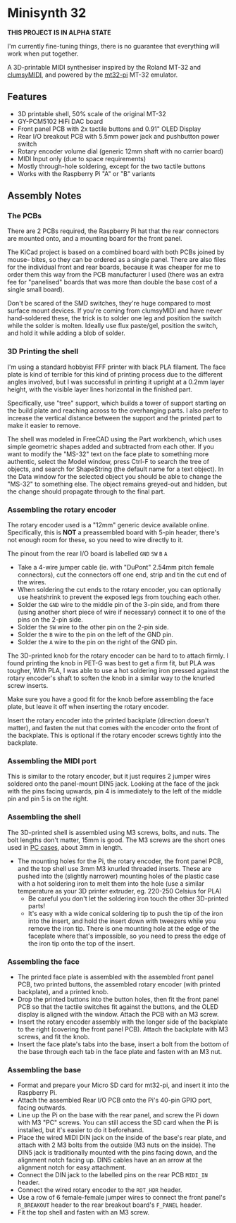 # Minisynth 32

**THIS PROJECT IS IN ALPHA STATE** 

I'm currently fine-tuning things, there is no guarantee that everything will
work when put together.

A 3D-printable MIDI synthesiser inspired by the Roland MT-32 and
[clumsyMIDI](https://github.com/gmcn42/clumsyMIDI), and powered by the
[mt32-pi](https://github.com/dwhinham/mt32-pi/wiki) MT-32 emulator.

## Features

* 3D printable shell, 50% scale of the original MT-32
* GY-PCM5102 HiFi DAC board
* Front panel PCB with 2x tactile buttons and 0.91" OLED Display
* Rear I/O breakout PCB with 5.5mm power jack and pushbutton power switch
* Rotary encoder volume dial (generic 12mm shaft with no carrier board)
* MIDI Input only (due to space requirements)
* Mostly through-hole soldering, except for the two tactile buttons
* Works with the Raspberry Pi "A" or "B" variants

## Assembly Notes

### The PCBs

There are 2 PCBs required, the Raspberry Pi hat that the rear connectors are
mounted onto, and a mounting board for the front panel.

The KiCad project is based on a combined board with both PCBs joined by mouse-
bites, so they can be ordered as a single panel. There are also files for the
individual front and rear boards, because it was cheaper for me to order them
this way from the PCB manufacturer I used (there was an extra fee for
"panelised" boards that was more than double the base cost of a single small
board).

Don't be scared of the SMD switches, they're huge compared to most surface
mount devices. If you're coming from clumsyMIDI and have never hand-soldered
these, the trick is to solder one leg and position the switch while the solder
is molten. Ideally use flux paste/gel, position the switch, and hold it while
adding a blob of solder.

### 3D Printing the shell

I'm using a standard hobbyist FFF printer with black PLA filament. The
face plate is kind of terrible for this kind of printing process due to the
different angles involved, but I was successful in printing it upright at a
0.2mm layer height, with the visible layer lines horizontal in the finished
part.

Specifically, use "tree" support, which builds a tower of support starting on
the build plate and reaching across to the overhanging parts. I also prefer to
increase the vertical distance between the support and the printed part to make
it easier to remove.

The shell was modeled in FreeCAD using the Part workbench, which uses simple
geometric shapes added and subtracted from each other. If you want to modify
the "MS-32" text on the face plate to something more authentic, select the
Model window, press Ctrl-F to search the tree of objects, and search for
ShapeString (the default name for a text object). In the Data window for the
selected object you should be able to change the "MS-32" to something else. The
object remains greyed-out and hidden, but the change should propagate through
to the final part.

### Assembling the rotary encoder

The rotary encoder used is a "12mm" generic device available online.
Specifically, this is **NOT** a preassembled board with 5-pin header, there's
not enough room for these, so you need to wire directly to it.

The pinout from the rear I/O board is labelled `GND` `SW` `B` `A`

* Take a 4-wire jumper cable (ie. with "DuPont" 2.54mm pitch female
  connectors), cut the connectors off one end, strip and tin the cut end of the
  wires.
* When soldering the cut ends to the rotary encoder, you can optionally use
  heatshrink to prevent the exposed legs from touching each other.
* Solder the `GND` wire to the middle pin of the 3-pin side, and from there
  (using another short piece of wire if necessary) connect it to one of the
  pins on the 2-pin side.
* Solder the `SW` wire to the other pin on the 2-pin side.
* Solder the `B` wire to the pin on the left of the GND pin.
* Solder the `A` wire to the pin on the right of the GND pin.

The 3D-printed knob for the rotary encoder can be hard to to attach firmly. I
found printing the knob in PET-G was best to get a firm fit, but PLA was
tougher, With PLA, I was able to use a hot soldering iron pressed against the
rotary encoder's shaft to soften the knob in a similar way to the knurled
screw inserts.

Make sure you have a good fit for the knob before assembling the face plate,
but leave it off when inserting the rotary encoder.

Insert the rotary encoder into the printed backplate (direction doesn't
matter), and fasten the nut that comes with the encoder onto the front of the
backplate. This is optional if the rotary encoder screws tightly into the
backplate.

### Assembling the MIDI port

This is similar to the rotary encoder, but it just requires 2 jumper wires
soldered onto the panel-mount DIN5 jack. Looking at the face of the jack with
the pins facing upwards, pin 4 is immediately to the left of the middle pin and
pin 5 is on the right.

### Assembling the shell

The 3D-printed shell is assembled using M3 screws, bolts, and nuts. The bolt
lengths don't matter, 15mm is good. The M3 screws are the short ones used in
[PC cases](https://en.wikipedia.org/wiki/Computer_case_screws#M3_screw), about
3mm in length.

* The mounting holes for the Pi, the rotary encoder, the front panel PCB, and
  the top shell use 3mm M3 knurled threaded inserts. These are pushed into the
  (slightly narrower) mounting holes of the plastic case with a hot soldering
  iron to melt them into the hole (use a similar temperature as your 3D printer
  extruder, eg. 220-250 Celsius for PLA)
  *  Be careful you don't let the soldering iron touch the other 3D-printed
     parts!
  *  It's easy with a wide conical soldering tip to push the tip of the iron
     into the insert, and hold the insert down with tweezers while you remove
     the iron tip. There is one mounting hole at the edge of the faceplate
     where that's impossible, so you need to press the edge of the iron tip
     onto the top of the insert.

### Assembling the face

* The printed face plate is assembled with the assembled front panel PCB, two
  printed buttons, the assembled rotary encoder (with printed backplate), and
  a printed knob.
* Drop the printed buttons into the button holes, then fit the front panel PCB
  so that the tactile switches fit against the buttons, and the OLED display
  is aligned with the window. Attach the PCB with an M3 screw.
* Insert the rotary encoder assembly with the longer side of the backplate to
  the right (covering the front panel PCB). Attach the backplate with M3
  screws, and fit the knob.
* Insert the face plate's tabs into the base, insert a bolt from the bottom of
  the base through each tab in the face plate and fasten with an M3 nut.

### Assembling the base

* Format and prepare your Micro SD card for mt32-pi, and insert it into the
  Raspberry Pi.
* Attach the assembled Rear I/O PCB onto the Pi's 40-pin GPIO port, facing
  outwards.
* Line up the Pi on the base with the rear panel, and screw the Pi down with M3
  "PC" screws. You can still access the SD card when the Pi is installed, but
   it's easier to do it beforehand.
* Place the wired MIDI DIN jack on the inside of the base's rear plate, and
  attach with 2 M3 bolts from the outside (M3 nuts on the inside). The DIN5
  jack is traditionally mounted with the pins facing down, and the alignment
  notch facing up. DIN5 cables have an an arrow at the alignment notch for easy
  attachment.
* Connect the DIN jack to the labelled pins on the rear PCB `MIDI_IN` header.
* Connect the wired rotary encoder to the `ROT_HDR` header.
* Use a row of 6 female-female jumper wires to connect the front panel's
  `R_BREAKOUT` header to the rear breakout board's `F_PANEL` header.
* Fit the top shell and fasten with an M3 screw.

